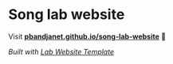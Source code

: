 
# Song lab website

Visit **[pbandjanet.github.io/song-lab-website](https://pbandjanet.github.io/song-lab-website)** 🚀

_Built with [Lab Website Template](https://greene-lab.gitbook.io/lab-website-template-docs)_
